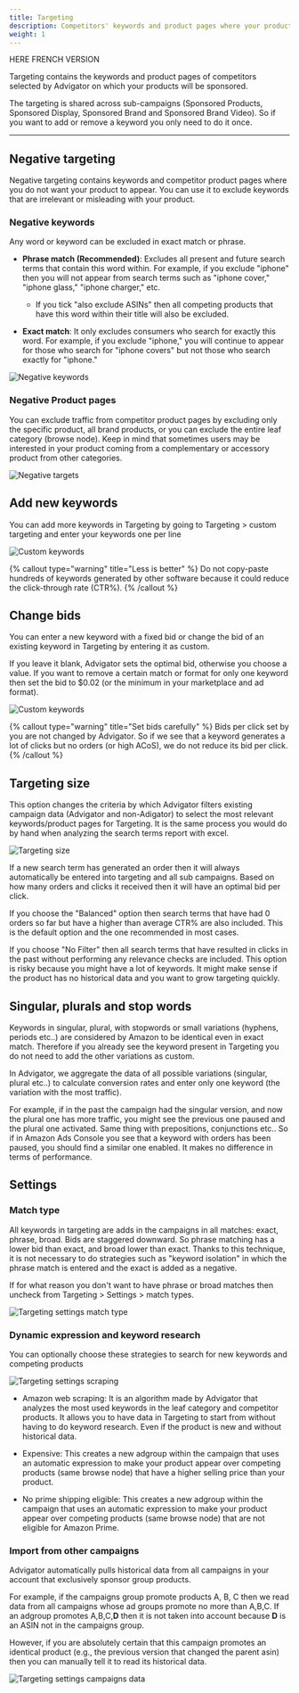 ```yaml
---
title: Targeting
description: Competitors' keywords and product pages where your product is sponsored
weight: 1
---
```


HERE FRENCH VERSION

Targeting contains the keywords and product pages of competitors selected by Advigator on which your products will be sponsored. 

The targeting is shared across sub-campaigns (Sponsored Products, Sponsored Display, Sponsored Brand and Sponsored Brand Video). So if you want to add or remove a keyword you only need to do it once.

---
## Negative targeting
Negative targeting contains keywords and competitor product pages where you do not want your product to appear. 
You can use it to exclude keywords that are irrelevant or misleading with your product.

### Negative keywords
Any word or keyword can be excluded in exact match or phrase.

- **Phrase match (Recommended)**: Excludes all present and future search terms that contain this word within. For example, if you exclude "iphone" then you will not appear from search terms such as "iphone cover," "iphone glass," "iphone charger," etc. 
    - If you tick "also exclude ASINs" then all competing products that have this word within their title will also be excluded.

- **Exact match**: It only excludes consumers who search for exactly this word. For example, if you exclude "iphone," you will continue to appear for those who search for "iphone covers" but not those who search exactly for "iphone."


![Negative keywords](/images/targeting/negative-keywords.png)

### Negative Product pages
You can exclude traffic from competitor product pages by excluding only the specific product, all brand products, or you can exclude the entire leaf category (browse node). 
Keep in mind that sometimes users may be interested in your product coming from a complementary or accessory product from other categories.

![Negative targets](/images/targeting/negative-targets.png)

## Add new keywords

You can add more keywords in Targeting by going to Targeting > custom targeting and enter your keywords one per line

![Custom keywords](/images/targeting/custom-keywords.png)

{% callout type="warning" title="Less is better" %}
Do not copy-paste hundreds of keywords generated by other software because it could reduce the click-through rate (CTR%).
{% /callout %}

## Change bids
You can enter a new keyword with a fixed bid or change the bid of an existing keyword in Targeting by entering it as custom.

If you leave it blank, Advigator sets the optimal bid, otherwise you choose a value. 
If you want to remove a certain match or format for only one keyword then set the bid to $0.02 (or the minimum in your marketplace and ad format).

![Custom keywords](/images/targeting/custom-keywords-bid.png)


{% callout type="warning" title="Set bids carefully" %}
Bids per click set by you are not changed by Advigator. So if we see that a keyword generates a lot of clicks but no orders (or high ACoS), we do not reduce its bid per click. 
{% /callout %}

## Targeting size

This option changes the criteria by which Advigator filters existing campaign data (Advigator and non-Adigator) to select the most relevant keywords/product pages for Targeting.
It is the same process you would do by hand when analyzing the search terms report with excel.

![Targeting size](/images/targeting/strategy.png)

If a new search term has generated an order then it will always automatically be entered into targeting and all sub campaigns. Based on how many orders and clicks it received then it will have an optimal bid per click. 

If you choose the "Balanced" option then search terms that have had 0 orders so far but have a higher than average CTR% are also included. This is the default option and the one recommended in most cases. 

If you choose "No Filter" then all search terms that have resulted in clicks in the past without performing any relevance checks are included. This option is risky because you might have a lot of keywords. It might make sense if the product has no historical data and you want to grow targeting quickly. 

## Singular, plurals and stop words

Keywords in singular, plural, with stopwords or small variations (hyphens, periods etc..) are considered by Amazon to be identical even in exact match. Therefore if you already see the keyword present in Targeting you do not need to add the other variations as custom. 

In Advigator, we aggregate the data of all possible variations (singular, plural etc..) to calculate conversion rates and enter only one keyword (the variation with the most traffic). 

For example, if in the past the campaign had the singular version, and now the plural one has more traffic, you might see the previous one paused and the plural one activated. Same thing with prepositions, conjunctions etc..
So if in Amazon Ads Console you see that a keyword with orders has been paused, you should find a similar one enabled. It makes no difference in terms of performance.

## Settings

### Match type

All keywords in targeting are adds in the campaigns in all matches: exact, phrase, broad. 
Bids are staggered downward. So phrase matching has a lower bid than exact, and broad lower than exact. Thanks to this technique, it is not necessary to do strategies such as "keyword isolation" in which the phrase match is entered and the exact is added as a negative. 

If for what reason you don't want to have phrase or broad matches then uncheck from Targeting > Settings > match types.

![Targeting settings match type](/images/targeting/match-type.png)

### Dynamic expression and keyword research

You can optionally choose these strategies to search for new keywords and competing products

![Targeting settings scraping](/images/targeting/scraping.png)

- Amazon web scraping: It is an algorithm made by Advigator that analyzes the most used keywords in the leaf category and competitor products. It allows you to have data in Targeting to start from without having to do keyword research. Even if the product is new and without historical data.

- Expensive: This creates a new adgroup within the campaign that uses an automatic expression to make your product appear over competing products (same browse node) that have a higher selling price than your product.

- No prime shipping eligible: This creates a new adgroup within the campaign that uses an automatic expression to make your product appear over competing products (same browse node) that are not eligible for Amazon Prime. 

### Import from other campaigns

Advigator automatically pulls historical data from all campaigns in your account that exclusively sponsor group products. 

For example, if the campaigns group promote products A, B, C then we read data from all campaigns whose ad groups promote no more than A,B,C. If an adgroup promotes A,B,C,**D** then it is not taken into account because **D** is an ASIN not in the campaigns group. 

However, if you are absolutely certain that this campaign promotes an identical product (e.g., the previous version that changed the parent asin) then you can manually tell it to read its historical data.

![Targeting settings campaigns data](/images/targeting/campaigns-data.png)